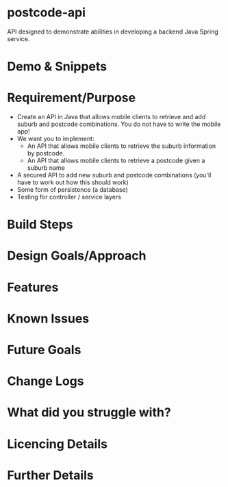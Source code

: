 # postcode-api

API designed to demonstrate abilities in developing a backend Java Spring service.

# Demo & Snippets

# Requirement/Purpose

- Create an API in Java that allows mobile clients to
  retrieve and add suburb and postcode combinations. You do not have to write the mobile app!
- We want you to implement:
  - An API that allows mobile clients to retrieve the suburb information by postcode.
  - An API that allows mobile clients to retrieve a postcode given a suburb name
- A secured API to add new suburb and postcode combinations (you'll have to work out how this should work)
- Some form of persistence (a database)
- Testing for controller / service layers

# Build Steps

# Design Goals/Approach

# Features

# Known Issues

# Future Goals

# Change Logs

# What did you struggle with?

# Licencing Details

# Further Details
